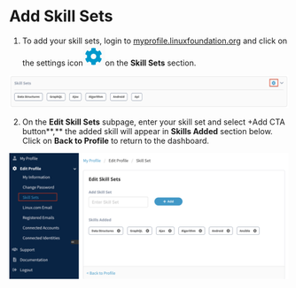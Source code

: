 # Add Skill Sets

1. To add your skill sets, login to [myprofile.linuxfoundation.org](https://myprofile.linuxfoundation.org/) and click on the settings icon![](../.gitbook/assets/settings%20%281%29.png)on the **Skill Sets** section.

![](../.gitbook/assets/skill-sets.png)

2. On the **Edit Skill Sets** subpage, enter your skill set and select +Add CTA button**,** the added skill will appear in **Skills Added** section below. Click on **Back to Profile** to return to the dashboard.

![](../.gitbook/assets/edit-skill-sets%20%281%29.png)

